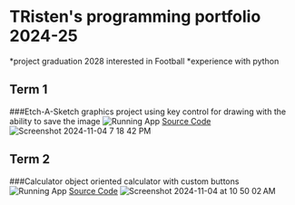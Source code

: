 # TRisten's programming portfolio 2024-25
*project graduation 2028
interested in Football
*experience with python
## Term 1
###Etch-A-Sketch
graphics project using key control for drawing with the ability to save the image
![Running App]()
[Source Code]()
![Screenshot 2024-11-04 7 18 42 PM](https://github.com/user-attachments/assets/7128f5d7-07be-4ed7-89ff-3e0b7d3d5da5)

## Term 2
###Calculator
object oriented calculator with custom buttons
![Running App]()
[Source Code]()
![Screenshot 2024-11-04 at 10 50 02 AM](https://github.com/user-attachments/assets/0c0583de-6017-43b0-8b2d-a772adf207d8)
